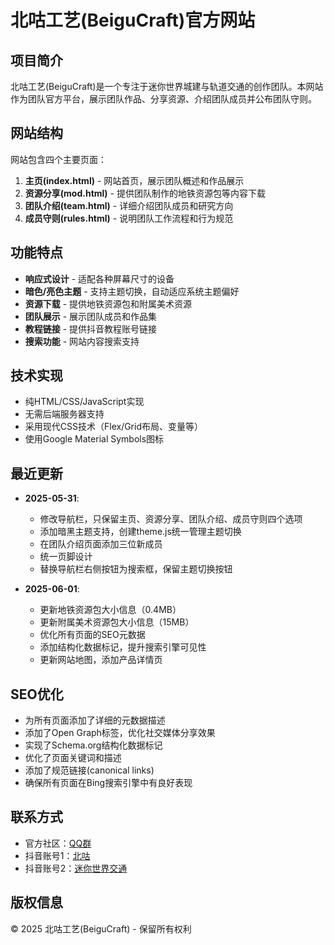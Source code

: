 # 北咕工艺(BeiguCraft)官方网站

## 项目简介

北咕工艺(BeiguCraft)是一个专注于迷你世界城建与轨道交通的创作团队。本网站作为团队官方平台，展示团队作品、分享资源、介绍团队成员并公布团队守则。

## 网站结构

网站包含四个主要页面：

1. **主页(index.html)** - 网站首页，展示团队概述和作品展示
2. **资源分享(mod.html)** - 提供团队制作的地铁资源包等内容下载
3. **团队介绍(team.html)** - 详细介绍团队成员和研究方向
4. **成员守则(rules.html)** - 说明团队工作流程和行为规范

## 功能特点

- **响应式设计** - 适配各种屏幕尺寸的设备
- **暗色/亮色主题** - 支持主题切换，自动适应系统主题偏好
- **资源下载** - 提供地铁资源包和附属美术资源
- **团队展示** - 展示团队成员和作品集
- **教程链接** - 提供抖音教程账号链接
- **搜索功能** - 网站内容搜索支持

## 技术实现

- 纯HTML/CSS/JavaScript实现
- 无需后端服务器支持
- 采用现代CSS技术（Flex/Grid布局、变量等）
- 使用Google Material Symbols图标

## 最近更新

- **2025-05-31**: 
  - 修改导航栏，只保留主页、资源分享、团队介绍、成员守则四个选项
  - 添加暗黑主题支持，创建theme.js统一管理主题切换
  - 在团队介绍页面添加三位新成员
  - 统一页脚设计
  - 替换导航栏右侧按钮为搜索框，保留主题切换按钮

- **2025-06-01**:
  - 更新地铁资源包大小信息（0.4MB）
  - 更新附属美术资源包大小信息（15MB）
  - 优化所有页面的SEO元数据
  - 添加结构化数据标记，提升搜索引擎可见性
  - 更新网站地图，添加产品详情页

## SEO优化

- 为所有页面添加了详细的元数据描述
- 添加了Open Graph标签，优化社交媒体分享效果
- 实现了Schema.org结构化数据标记
- 优化了页面关键词和描述
- 添加了规范链接(canonical links)
- 确保所有页面在Bing搜索引擎中有良好表现

## 联系方式

- 官方社区：[QQ群](https://qm.qq.com/q/nySNoVPd0k)
- 抖音账号1：[北咕](https://www.douyin.com/user/MS4wLjABAAAArPM_XYxKRoQvoYD09S3baXWSX12Tx0Gyv9NPQ2Q3vT-JoA2a1aVadfW_ePrIpa7D)
- 抖音账号2：[迷你世界交通](https://www.douyin.com/user/MS4wLjABAAAAxxbWERL3Qb0Gbyd-5_AC5JAqLwK-Vgh21Lfs8I_svtOAfZ15NO89Ki5kiCJ0DaQv)

## 版权信息

© 2025 北咕工艺(BeiguCraft) - 保留所有权利